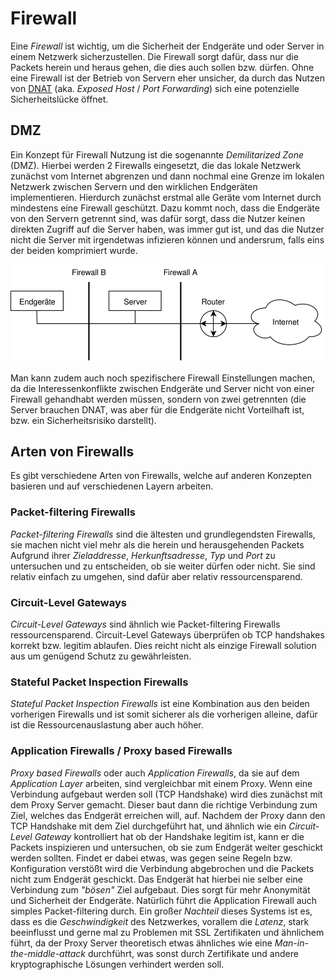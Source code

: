 # Firewall

Eine *Firewall* ist wichtig, um die Sicherheit der Endgeräte und oder Server in einem Netzwerk sicherzustellen. Die Firewall sorgt dafür, dass nur die Packets herein und heraus gehen, die dies auch sollen bzw. dürfen. Ohne eine Firewall ist der Betrieb von Servern eher unsicher, da durch das Nutzen von [DNAT](#/netzwerke/nat?id=destination-nat) (aka. *Exposed Host* / *Port Forwarding*) sich eine potenzielle Sicherheitslücke öffnet.

## DMZ

Ein Konzept für Firewall Nutzung ist die sogenannte *Demilitarized Zone* (DMZ). Hierbei werden 2 Firewalls eingesetzt, die das lokale Netzwerk zunächst vom Internet abgrenzen und dann nochmal eine Grenze im lokalen Netzwerk zwischen Servern und den wirklichen Endgeräten implementieren. Hierdurch zunächst erstmal alle Geräte vom Internet durch mindestens eine Firewall geschützt. Dazu kommt noch, dass die Endgeräte von den Servern getrennt sind, was dafür sorgt, dass die Nutzer keinen direkten Zugriff auf die Server haben, was immer gut ist, und das die Nutzer nicht die Server mit irgendetwas infizieren können und andersrum, falls eins der beiden komprimiert wurde.

![DMZ](../assets/LTI-diagrams-DMZ.svg)

Man kann zudem auch noch spezifischere Firewall Einstellungen machen, da die Interessenkonflikte zwischen Endgeräte und Server nicht von einer Firewall gehandhabt werden müssen, sondern von zwei getrennten (die Server brauchen DNAT, was aber für die Endgeräte nicht Vorteilhaft ist, bzw. ein Sicherheitsrisiko darstellt). 

## Arten von Firewalls

Es gibt verschiedene Arten von Firewalls, welche auf anderen Konzepten basieren und auf verschiedenen Layern arbeiten. 

### Packet-filtering Firewalls

*Packet-filtering Firewalls* sind die ältesten und grundlegendsten Firewalls, sie machen nicht viel mehr als die herein und herausgehenden Packets Aufgrund ihrer *Zieladdresse*, *Herkunftsadresse*, *Typ* und *Port* zu untersuchen und zu entscheiden, ob sie weiter dürfen oder nicht. Sie sind relativ einfach zu umgehen, sind dafür aber relativ ressourcensparend.

### Circuit-Level Gateways

*Circuit-Level Gateways* sind ähnlich wie Packet-filtering Firewalls ressourcensparend. Circuit-Level Gateways überprüfen ob TCP handshakes korrekt bzw. legitim ablaufen. Dies reicht nicht als einzige Firewall solution aus um genügend Schutz zu gewährleisten. 

### Stateful Packet Inspection Firewalls

*Stateful Packet Inspection Firewalls* ist eine Kombination aus den beiden vorherigen Firewalls und ist somit sicherer als die vorherigen alleine, dafür ist die Ressourcenauslastung aber auch höher.

### Application Firewalls / Proxy based Firewalls

*Proxy based Firewalls* oder auch *Application Firewalls*, da sie auf dem *Application Layer* arbeiten, sind vergleichbar mit einem Proxy. Wenn eine Verbindung aufgebaut werden soll (TCP Handshake) wird dies zunächst mit dem Proxy Server gemacht. Dieser baut dann die richtige Verbindung zum Ziel, welches das Endgerät erreichen will, auf. Nachdem der Proxy dann den TCP Handshake mit dem Ziel durchgeführt hat, und ähnlich wie ein *Circuit-Level Gateway* kontrolliert hat ob der Handshake legitim ist, kann er die Packets inspizieren und untersuchen, ob sie zum Endgerät weiter geschickt werden sollten. Findet er dabei etwas, was gegen seine Regeln bzw. Konfiguration verstößt wird die Verbindung abgebrochen und die Packets nicht zum Endgerät geschickt. Das Endgerät hat hierbei nie selber eine Verbindung zum *"bösen"* Ziel aufgebaut. Dies sorgt für mehr Anonymität und Sicherheit der Endgeräte. Natürlich führt die Application Firewall auch simples Packet-filtering durch. Ein großer *Nachteil* dieses Systems ist es, dass es die *Geschwindigkeit* des Netzwerkes, vorallem die *Latenz*, stark beeinflusst und gerne mal zu Problemen mit SSL Zertifikaten und ähnlichem führt, da der Proxy Server theoretisch etwas ähnliches wie eine  *Man-in-the-middle-attack* durchführt, was sonst durch Zertifikate und andere kryptographische Lösungen verhindert werden soll. 